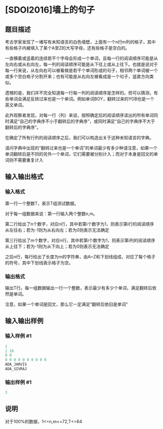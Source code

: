 # [SDOI2016]墙上的句子

## 题目描述

考古学家发现了一堵写有未知语言的白色墙壁，上面有一个n行m列的格子，其中有些格子内被填入了某个A至Z的大写字母，还有些格子是空白的。

一直横着或竖着的连续若干个字母会形成一个单词，且每一行的阅读顺序可能是从左向右或从右向左，每一列的阅读顺序可能是从下往上或从上往下。也就是说对于每一行来说，从左向右可以被看做是若干个单词形成的句子，相邻两个单词被一个或多个空白格子分割开来；也有可能是从右向左被看成是一个句子，竖直方向类似。

遗憾的是，我们并不完全知道每一行每一列的阅读顺序是怎样的。但可以猜测，有些单词会满足反转过来也是一个单词。例如单词BOY，翻转过来的YOB也是一个英文单词。

此外观察者发现，对每一行（列）来说，按照确定后的阅读顺序读出的所有单词同时满足“自己的字典序不小于翻转后的字典序”，或同时满足“自己的字典序不大于翻转后的字典序”。

在确定了所有行列的阅读顺序之后，我们可以构造出关于这种未知语言的字典。

请问字典中出现的“翻转过来也是一个单词”的单词最少有多少种请注意，如果一个单词翻转后是不同的另外一个单词，它们需要被分别计入；而对于本身是回文的单词则不需要重复计入

## 输入输出格式

### 输入格式

第一行一个整数T，表示T组测试数据。

对于每一组数据来说：第一行输入两个整数n,m。

第二行给出了n个数字，对应n行，其中若第i个数字为1，则表示第i行的阅读顺序从左往右；若为-1则为从右向左；若为0则表示无法确定

第三行给出了m个数字，对应n行，其中若第i个数字为1，则表示第i列的阅读顺序从上往下；若为-1则为从下向上；若为0则表示无法确定

之后n行，每行给出了长度为m的字符串，由A~Z和下划线组成，对应了每个格子的符号，其中下划线表示格子为空。

### 输出格式

输出T行。每一组数据输出一行一个整数，表示最少有多少个单词，满足翻转后依然是单词。

注意，如果一个单词是回文，那么它一定满足“翻转后依旧是单词”

## 输入输出样例

### 输入样例 #1

```cpp
1
2 10
0 0
0 0 0 0 0 0 0 0 0 0 
ADA_JARVIS
ADA_SIVRAJ
```


### 输出样例 #1

```cpp
3
```


## 说明

对于100%的数据，1<=n,m<=72,T<=64

